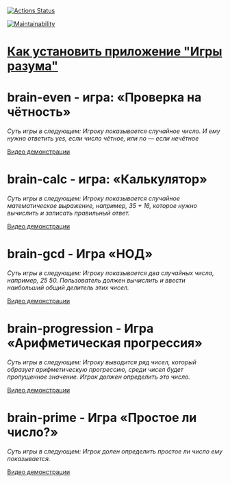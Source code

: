 [![Actions Status](https://github.com/aphmelev/python-project-49/actions/workflows/hexlet-check.yml/badge.svg)](https://github.com/aphmelev/python-project-49/actions)

[![Maintainability](https://api.codeclimate.com/v1/badges/3b066ae36098bf33f0e9/maintainability)](https://codeclimate.com/github/aphmelev/python-project-49/maintainability)


# [Как установить приложение "Игры разума"](https://asciinema.org/a/4xa8AKgFTSPIR0ejh2oINz3ma) #

# brain-even - игра: «Проверка на чётность» #
_Суть игры в следующем: Игроку показывается случайное число. И ему нужно ответить yes, если число чётное, или no — если нечётное_

[Видео демонстрации](https://asciinema.org/a/87ohp4V2IA53VIUEobC5wf0u0)

# brain-calc - игра: «Калькулятор» #
_Суть игры в следующем: Игроку показывается случайное математическое выражение, например, 35 + 16, которое нужно вычислить и записать правильный ответ._

[Видео демонстрации](https://asciinema.org/a/4xa8AKgFTSPIR0ejh2oINz3ma)

# brain-gcd - Игра «НОД» #
_Суть игры в следующем: Игроку показывается два случайных числа, например, 25 50. Пользователь должен вычислить и ввести наибольший общий делитель этих чисел._

[Видео демонстрации](https://asciinema.org/a/ySLf7LQ0puVZv6LDDUpHelYBS)

# brain-progression - Игра «Арифметическая прогрессия» #
_Суть игры в следующем: Игроку выводится ряд чисел, который образует арифметическую прогрессию, среди чисел будет пропущенное значение. Игрок должен определить это число._

[Видео демонстрации](https://asciinema.org/a/df1KaYwj4iOMQZVVPrOUAYok0)

# brain-prime - Игра «Простое ли число?» #
_Суть игры в следующем: Игрок долен определить простое ли число ему показывается._

[Видео демонстрации](https://asciinema.org/a/MkNMs2EHKpuWeenJDNmty4YTf)